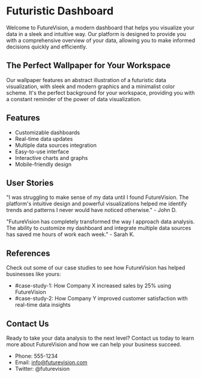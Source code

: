 <!--font:Dancing Script-->

# Futuristic Dashboard

Welcome to FutureVision, a modern dashboard that helps you visualize your data in a sleek and intuitive way. Our platform is designed to provide you with a comprehensive overview of your data, allowing you to make informed decisions quickly and efficiently.

## The Perfect Wallpaper for Your Workspace

Our wallpaper features an abstract illustration of a futuristic data visualization, with sleek and modern graphics and a minimalist color scheme. It's the perfect background for your workspace, providing you with a constant reminder of the power of data visualization.

## Features

- Customizable dashboards
- Real-time data updates
- Multiple data sources integration
- Easy-to-use interface
- Interactive charts and graphs
- Mobile-friendly design

## User Stories

"I was struggling to make sense of my data until I found FutureVision. The platform's intuitive design and powerful visualizations helped me identify trends and patterns I never would have noticed otherwise." - John D.

"FutureVision has completely transformed the way I approach data analysis. The ability to customize my dashboard and integrate multiple data sources has saved me hours of work each week." - Sarah K.

## References

Check out some of our case studies to see how FutureVision has helped businesses like yours:

- #case-study-1: How Company X increased sales by 25% using FutureVision
- #case-study-2: How Company Y improved customer satisfaction with real-time data insights

## Contact Us

Ready to take your data analysis to the next level? Contact us today to learn more about FutureVision and how we can help your business succeed.

- Phone: 555-1234
- Email: info@futurevision.com
- Twitter: @futurevision

<!--

Write me content for website with wallpaper which alt text is:

"A wallpaper featuring an abstract illustration of a futuristic data visualization, with sleek and modern graphics and a minimalist color scheme."

The name/title of the page should not be 1:1 copy of the alt text but rather a real content of the website which is using this wallpaper.

- Use markdown format 
- Start with heading
- Heading should be short and concise
- The content should look like a real website 
- The website should not be about the wallpaper, wallpaper is just a related background
- Heading should be contain work "wallpaper" or "background"
- Include real sections like references, contact, user stories, etc. use things relevant to the page purpose.
- Feel free to use structure like headings, bullets, numbering, blockquotes, paragraphs, horizontal lines, etc.
- You can use formatting like bold or _italic_
- You can include UTF-8 emojis
- Links should be only #hash anchors (and you can refer to the document itself)
- Do not include images


---


# FutureVision - A Futuristic Dashboard for Data Visualization

Welcome to FutureVision, a modern dashboard that helps you visualize your data in a sleek and intuitive way. Our platform is designed to provide you with a comprehensive overview of your data, allowing you to make informed decisions quickly and efficiently.

## The Perfect Wallpaper for Your Workspace

Our wallpaper features an abstract illustration of a futuristic data visualization, with sleek and modern graphics and a minimalist color scheme. It's the perfect background for your workspace, providing you with a constant reminder of the power of data visualization.

## Features

- Customizable dashboards
- Real-time data updates
- Multiple data sources integration
- Easy-to-use interface
- Interactive charts and graphs
- Mobile-friendly design

## User Stories

"I was struggling to make sense of my data until I found FutureVision. The platform's intuitive design and powerful visualizations helped me identify trends and patterns I never would have noticed otherwise." - John D.

"FutureVision has completely transformed the way I approach data analysis. The ability to customize my dashboard and integrate multiple data sources has saved me hours of work each week." - Sarah K.

## References

Check out some of our case studies to see how FutureVision has helped businesses like yours:

- #case-study-1: How Company X increased sales by 25% using FutureVision
- #case-study-2: How Company Y improved customer satisfaction with real-time data insights

## Contact Us

Ready to take your data analysis to the next level? Contact us today to learn more about FutureVision and how we can help your business succeed.

- Phone: 555-1234
- Email: info@futurevision.com
- Twitter: @futurevision

-->
